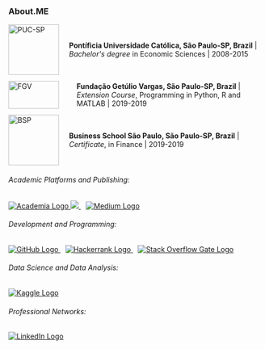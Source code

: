 ### About.ME 

<div style="display: flex; align-items: center;">
  <img src="https://www.pucsp.br/sites/default/files/download/brasao-PUCSP-assinatura-alternativa-RGB.png" alt="PUC-SP" width="100">
  <p style="margin-left: 20px;"><b>Pontíficia Universidade Católica, São Paulo-SP, Brazil</b> | <i>Bachelor's degree</i> in Economic Sciences | 2008-2015</p>
</div>

<div style="display: flex; align-items: center;">
  <img src="https://concursospublicos2021.com.br/wp-content/uploads/2021/05/fgv.png" alt="FGV" width="100" height="55">
  <p style="margin-left: 35px;"><b>Fundação Getúlio Vargas, São Paulo-SP, Brazil</b> | <i>Extension Course</i>, Programming in Python, R and MATLAB | 2019-2019</p>
</div>


<div style="display: flex; align-items: center;">
  <img src="https://bsp.edu.br/app/themes/mobister/dist/images/logo.png" alt="BSP" width="100">
  <p style="margin-left: 20px;"><b>Business School São Paulo, São Paulo-SP, Brazil</b> | <i>Certificate</i>, in Finance | 2019-2019</p>
</div>


<h6>Academic Platforms and Publishing:</h6>
<a href="https://pucsp.academia.edu/Jo%C3%A3oFenerich" target="_blank">
    <img src="https://img.shields.io/badge/Academia-fff?style=for-the-badge&logo=academia&logoColor=black" alt="Academia Logo">
</a>
<a href="http://lattes.cnpq.br/5846639736229202" style="margin-right: 10px;">
    <img src="https://img.shields.io/badge/website-000000?style=for-the-badge&logo=About.me&logoColor=white">
</a>
<a href="https://medium.com/@jlfenerich" style="margin-right: 10px;">
    <img src="https://img.shields.io/badge/Medium-12100E?style=for-the-badge&logo=medium&logoColor=white" alt="Medium Logo">
</a>

<h6>Development and Programming:</h6>
<a href="https://github.com/jlfenerich" style="margin-right: 10px;">
    <img src="https://img.shields.io/badge/GitHub-100000?style=for-the-badge&logo=github&logoColor=white" alt="GitHub Logo">
</a>
<a href="https://www.hackerrank.com/jlfenerich" style="margin-right: 10px">
    <img src="https://img.shields.io/badge/-Hackerrank-2EC866?style=for-the-badge&logo=HackerRank&logoColor=white" alt="Hackerrank Logo">
</a>
<a href="https://stackoverflow.com/users/20352105/jo%c3%a3o-lucio?tab=profile" target="_blank">
    <img src="https://img.shields.io/badge/Stack_Overflow-FE7A16?style=for-the-badge&logo=stack-overflow&logoColor=white" alt="Stack Overflow Gate Logo">
</a>

<h6>Data Science and Data Analysis:</h6>
<a href="https://www.kaggle.com/jlfenerich" target="_blank">
    <img src="https://img.shields.io/badge/Kaggle-20BEFF?style=for-the-badge&logo=Kaggle&logoColor=white" alt="Kaggle Logo">
</a>

<h6>Professional Networks:</h6>
<a href="https://linkedin.com/in/jlafenerich" style="margin-right: 10px;">
    <img src="https://img.shields.io/badge/LinkedIn-0077B5?style=for-the-badge&logo=linkedin&logoColor=white" alt="LinkedIn Logo">
</a>
